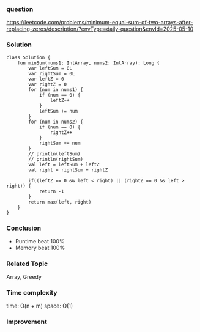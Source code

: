 ### question
https://leetcode.com/problems/minimum-equal-sum-of-two-arrays-after-replacing-zeros/description/?envType=daily-question&envId=2025-05-10

### Solution
```
class Solution {
    fun minSum(nums1: IntArray, nums2: IntArray): Long {
        var leftSum = 0L
        var rightSum = 0L
        var leftZ = 0
        var rightZ = 0
        for (num in nums1) {
            if (num == 0) {
                leftZ++
            }
            leftSum += num
        }
        for (num in nums2) {
            if (num == 0) {
                rightZ++
            }
            rightSum += num
        }
        // println(leftSum)
        // println(rightSum)
        val left = leftSum + leftZ
        val right = rightSum + rightZ

        if((leftZ == 0 && left < right) || (rightZ == 0 && left > right)) {
            return -1
        }
        return max(left, right)
    }
}
```

### Conclusion
- Runtime beat 100% 
- Memory beat 100%

### Related Topic
Array, Greedy

### Time complexity
time: O(n + m) 
space: O(1)

### Improvement
